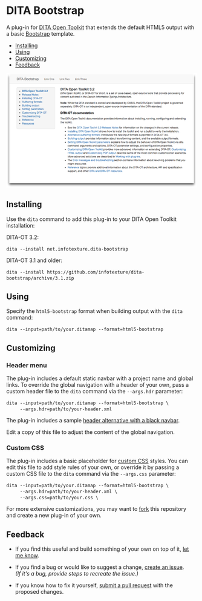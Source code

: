 # DITA Bootstrap

A plug-in for [DITA Open Toolkit][1] that extends the default HTML5 output with a basic [Bootstrap][2] template.

<!-- MarkdownTOC levels="1,2" -->

- [Installing](#installing)
- [Using](#using)
- [Customizing](#customizing)
- [Feedback](#feedback)

<!-- /MarkdownTOC -->

![Sample DITA Bootstrap output](images/dita-bootstrap-default-screenshot.png)

## Installing

Use the `dita` command to add this plug-in to your DITA Open Toolkit installation:

DITA-OT 3.2:

    dita --install net.infotexture.dita-bootstrap

DITA-OT 3.1 and older:

    dita --install https://github.com/infotexture/dita-bootstrap/archive/3.1.zip

## Using

Specify the `html5-bootstrap` format when building output with the `dita` command:

    dita --input=path/to/your.ditamap --format=html5-bootstrap

## Customizing

### Header menu

The plug-in includes a default static navbar with a project name and global links. To override the global navigation with a header of your own, pass a custom header file to the `dita` command via the `--args.hdr` parameter:

    dita --input=path/to/your.ditamap --format=html5-bootstrap \
         --args.hdr=path/to/your-header.xml

The plug-in includes a sample [header alternative with a black navbar][3].

Edit a copy of this file to adjust the content of the global navigation.

### Custom CSS

The plug-in includes a basic placeholder for [custom CSS][4] styles. You can edit this file to add style rules of your own, or override it by passing a custom CSS file to the `dita` command via the `--args.css` parameter:

    dita --input=path/to/your.ditamap --format=html5-bootstrap \
         --args.hdr=path/to/your-header.xml \
         --args.css=path/to/your.css \

For more extensive customizations, you may want to [fork][5] this repository and create a new plug-in of your own.

## Feedback

- If you find this useful and build something of your own on top of it, [let me know][6].

- If you find a bug or would like to suggest a change, [create an issue][7].  
  _(If it's a bug, provide steps to recreate the issue.)_

- If you know how to fix it yourself, [submit a pull request][8] with the proposed changes.

[1]: http://www.dita-ot.org
[2]: https://getbootstrap.com/docs/3.3
[3]: https://github.com/infotexture/dita-bootstrap/blob/3.1/includes/bs-navbar-inverse.hdr.xml
[4]: https://github.com/infotexture/dita-bootstrap/blob/3.1/css/custom.css
[5]: https://help.github.com/articles/fork-a-repo/
[6]: https://twitter.com/infotexture
[7]: https://github.com/infotexture/dita-bootstrap/issues/new
[8]: https://help.github.com/articles/using-pull-requests/
